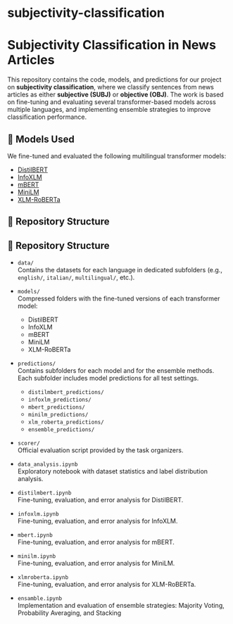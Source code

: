 # subjectivity-classification
# Subjectivity Classification in News Articles

This repository contains the code, models, and predictions for our project on **subjectivity classification**, where we classify sentences from news articles as either **subjective (SUBJ)** or **objective (OBJ)**. The work is based on fine-tuning and evaluating several transformer-based models across multiple languages, and implementing ensemble strategies to improve classification performance.

## 🧠 Models Used

We fine-tuned and evaluated the following multilingual transformer models:
- [DistilBERT](https://huggingface.co/distilbert-base-multilingual-cased)
- [InfoXLM](https://huggingface.co/microsoft/infoxlm-base)
- [mBERT](https://huggingface.co/bert-base-multilingual-cased)
- [MiniLM](https://huggingface.co/nreimers/mMiniLMv2-L12-H384-distilled-from-XLMR-Large)
- [XLM-RoBERTa](https://huggingface.co/xlm-roberta-base)

## 📁 Repository Structure

## 📁 Repository Structure

- `data/`  
  Contains the datasets for each language in dedicated subfolders (e.g., `english/`, `italian/`, `multilingual/`, etc.).

- `models/`  
  Compressed folders with the fine-tuned versions of each transformer model:
  - DistilBERT
  - InfoXLM
  - mBERT
  - MiniLM
  - XLM-RoBERTa

- `predictions/`  
  Contains subfolders for each model and for the ensemble methods. Each subfolder includes model predictions for all test settings.
  - `distilmbert_predictions/`
  - `infoxlm_predictions/`
  - `mbert_predictions/`
  - `minilm_predictions/`
  - `xlm_roberta_predictions/`
  - `ensemble_predictions/`

- `scorer/`  
  Official evaluation script provided by the task organizers.

- `data_analysis.ipynb`  
  Exploratory notebook with dataset statistics and label distribution analysis.

- `distilmbert.ipynb`  
  Fine-tuning, evaluation, and error analysis for DistilBERT.

- `infoxlm.ipynb`  
  Fine-tuning, evaluation, and error analysis for InfoXLM.

- `mbert.ipynb`  
  Fine-tuning, evaluation, and error analysis for mBERT.

- `minilm.ipynb`  
  Fine-tuning, evaluation, and error analysis for MiniLM.

- `xlmroberta.ipynb`  
  Fine-tuning, evaluation, and error analysis for XLM-RoBERTa.

- `ensamble.ipynb`  
  Implementation and evaluation of ensemble strategies: Majority Voting, Probability Averaging, and Stacking

